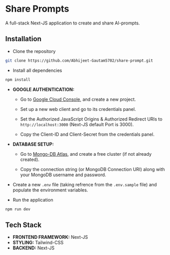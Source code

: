# Share Prompts

A full-stack Next-JS application to create and share AI-prompts.

## Installation

- Clone the repository

```bash
git clone https://github.com/Abhijeet-Gautam5702/share-prompt.git
```

- Install all dependencies

```bash
npm install
```

- **GOOGLE AUTHENTICATION:**  

  - Go to [Google Cloud Console](https://console.cloud.google.com/), and create a new project.

  - Set up a new web client and go to its credentials panel.

  - Set the Authorized JavaScript Origins & Authorized Redirect URIs to `http://localhost:3000` (Next-JS default Port is 3000).

  - Copy the Client-ID and Client-Secret from the credentials panel.

- **DATABASE SETUP:**  

  - Go to [Mongo-DB Atlas](https://cloud.mongodb.com/), and create a free cluster (if not already created).

  - Copy the connection string (or MongoDB Connection URI) along with your MongoDB username and password.

- Create a new `.env` file (taking refrence from the `.env.sample` file) and populate the environment variables.

- Run the application

```bash
npm run dev
```

## Tech Stack

- **FRONTEND FRAMEWORK:** Next-JS
- **STYLING:** Tailwind-CSS
- **BACKEND:** Next-JS
